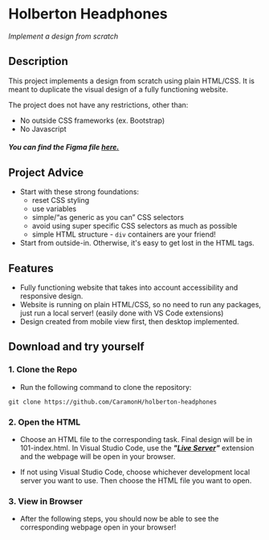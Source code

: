 # Holberton Headphones

*Implement a design from scratch*

## Description
This project implements a design from scratch using plain HTML/CSS. It is meant to duplicate the visual design of a fully functioning website.

The project does not have any restrictions, other than:
* No outside CSS frameworks (ex. Bootstrap)
* No Javascript

##### You can find the Figma file [here.](https://www.figma.com/file/gkWRcFqkwtruWZgSfnnHF0/Holberton-School---Headphone-company?node-id=0%3A1)

## Project Advice
* Start with these strong foundations:
	-   reset CSS styling
	-   use variables
	-   simple/“as generic as you can” CSS selectors
	-   avoid using super specific CSS selectors as much as possible
	-   simple HTML structure -  `div`  containers are your friend!
* Start from outside-in. Otherwise, it's easy to get lost in the HTML tags.

## Features
* Fully functioning website that takes into account accessibility and responsive design.
* Website is running on plain HTML/CSS, so no need to run any packages, just run a local server! (easily done with VS Code extensions)
* Design created from mobile view first, then desktop implemented.
## Download and try yourself
### 1. Clone the Repo
* Run the following command to clone the repository:
```
git clone https://github.com/CaramonH/holberton-headphones
```
### 2. Open the HTML
* Choose an HTML file to the corresponding task. Final design will be in 101-index.html. In Visual Studio Code, use the ***"[Live Server](https://marketplace.visualstudio.com/items?itemName=ritwickdey.LiveServer)"*** extension and the webpage will be open in your browser.

* If not using Visual Studio Code, choose whichever development local server you want to use. Then choose the HTML file you want to open.

### 3. View in Browser
* After the following steps, you should now be able to see the corresponding webpage open in your browser!
